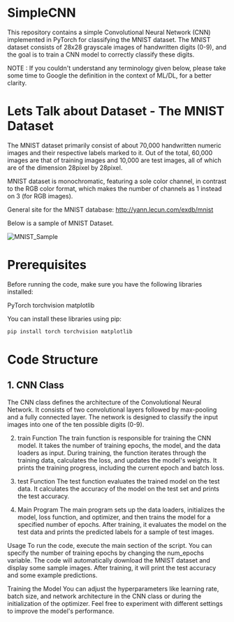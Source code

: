 # SimpleCNN
This repository contains a simple Convolutional Neural Network (CNN) implemented in PyTorch for classifying the MNIST dataset. The MNIST dataset consists of 28x28 grayscale images of handwritten digits (0-9), and the goal is to train a CNN model to correctly classify these digits.

NOTE : If you couldn't understand any terminology given below, please take some time to Google the definition in the context of ML/DL, for a better clarity.

# Lets Talk about Dataset - The MNIST Dataset

The MNIST dataset primarily consist of about 70,000 handwritten numeric images and their respective labels marked to it. Out of the total, 60,000 images are that of training images and 10,000 are test images, 
all of which are of the dimension 28pixel by 28pixel. 

MNIST dataset is monochromatic, featuring a sole color channel, in contrast to the RGB color format, which makes the number of channels as 1 instead on 3 (for RGB images).

General site for the MNIST database: http://yann.lecun.com/exdb/mnist

Below is a sample of MNIST Dataset. 

![MNIST_Sample](https://github.com/pushparajanrahul/SimpleCNN/assets/124497777/0e379fa2-dae6-43e6-8bb8-00fc29a7e99b)

# Prerequisites

Before running the code, make sure you have the following libraries installed:

PyTorch
torchvision
matplotlib

You can install these libraries using pip:



```bash
pip install torch torchvision matplotlib
```

# Code Structure

## 1. CNN Class
The CNN class defines the architecture of the Convolutional Neural Network. It consists of two convolutional layers followed by max-pooling and a fully connected layer. The network is designed to classify the input images into one of the ten possible digits (0-9).

2. train Function
The train function is responsible for training the CNN model. It takes the number of training epochs, the model, and the data loaders as input. During training, the function iterates through the training data, calculates the loss, and updates the model's weights. It prints the training progress, including the current epoch and batch loss.

3. test Function
The test function evaluates the trained model on the test data. It calculates the accuracy of the model on the test set and prints the test accuracy.

4. Main Program
The main program sets up the data loaders, initializes the model, loss function, and optimizer, and then trains the model for a specified number of epochs. After training, it evaluates the model on the test data and prints the predicted labels for a sample of test images.

Usage
To run the code, execute the main section of the script. You can specify the number of training epochs by changing the num_epochs variable. The code will automatically download the MNIST dataset and display some sample images. After training, it will print the test accuracy and some example predictions.

Training the Model
You can adjust the hyperparameters like learning rate, batch size, and network architecture in the CNN class or during the initialization of the optimizer. Feel free to experiment with different settings to improve the model's performance.
